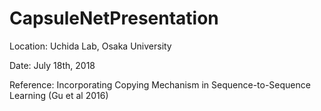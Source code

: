 # CapsuleNetPresentation

Location: Uchida Lab, Osaka University

Date: July 18th, 2018

Reference: Incorporating Copying Mechanism in Sequence-to-Sequence Learning (Gu et al 2016)

